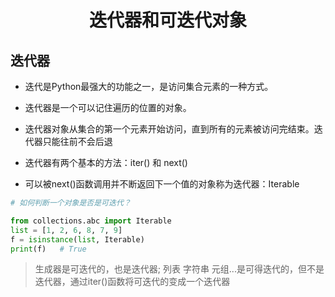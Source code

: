 # <center> 迭代器和可迭代对象

## 迭代器
- 迭代是Python最强大的功能之一，是访问集合元素的一种方式。

- 迭代器是一个可以记住遍历的位置的对象。

- 迭代器对象从集合的第一个元素开始访问，直到所有的元素被访问完结束。迭代器只能往前不会后退
- 迭代器有两个基本的方法：iter() 和 next()
- 可以被next()函数调用并不断返回下一个值的对象称为迭代器：Iterable

```python 
# 如何判断一个对象是否是可迭代？

from collections.abc import Iterable
list = [1, 2, 6, 8, 7, 9]
f = isinstance(list, Iterable)
print(f)   # True
```
> 生成器是可迭代的，也是迭代器; 列表 字符串 元组...是可得迭代的，但不是迭代器，通过iter()函数将可迭代的变成一个迭代器
